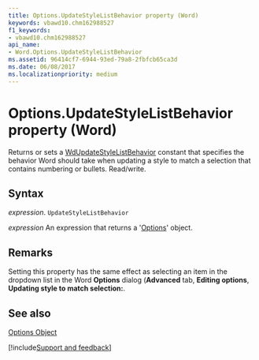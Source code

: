 ```yaml
---
title: Options.UpdateStyleListBehavior property (Word)
keywords: vbawd10.chm162988527
f1_keywords:
- vbawd10.chm162988527
api_name:
- Word.Options.UpdateStyleListBehavior
ms.assetid: 96414cf7-6944-93ed-79a8-2fbfcb65ca3d
ms.date: 06/08/2017
ms.localizationpriority: medium
---
```



# Options.UpdateStyleListBehavior property (Word)

Returns or sets a [WdUpdateStyleListBehavior](Word.WdUpdateStyleListBehavior.md) constant that specifies the behavior Word should take when updating a style to match a selection that contains numbering or bullets. Read/write.


## Syntax

_expression_. `UpdateStyleListBehavior`

 _expression_ An expression that returns a '[Options](Word.Options.md)' object.


## Remarks

Setting this property has the same effect as selecting an item in the dropdown list in the Word **Options** dialog (**Advanced** tab, **Editing options**, **Updating style to match selection:**.


## See also


[Options Object](Word.Options.md)

[!include[Support and feedback](~/includes/feedback-boilerplate.md)]